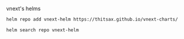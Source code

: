 vnext's helms

```bash
helm repo add vnext-helm https://thitsax.github.io/vnext-charts/
```

```bash
helm search repo vnext-helm
```